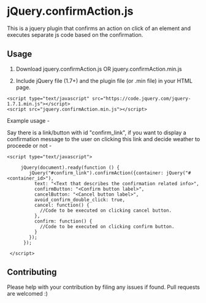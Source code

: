 # jQuery.confirmAction.js

This is a jquery plugin that confirms an action on click of an element and executes separate js code based on the confirmation.

## Usage

1. Download jquery.confirmAction.js OR jquery.confirmAction.min.js

2. Include jQuery file (1.7+) and the plugin file (or .min file) in your HTML page.
```
<script type="text/javascript" src="https://code.jquery.com/jquery-1.7.1.min.js"></script>
<script src="jquery.confirmAction.min.js"></script>
```
Example usage - 

Say there is a link/button with id "confirm_link", if you want to display a confirmation message to the user on clicking this link and decide weather to proceede or not -
```
<script type="text/javascript">

     jQuery(document).ready(function () {
        jQuery("#confirm_link").confirmAction({container: jQuery("#<container_id>"),
          text: "<Text that describes the confirmation related info>",
          confirmButton: "<Confirm button label>",
          cancelButton: "<Cancel button label>",
          avoid_confirm_double_click: true,
          cancel: function() {
            //Code to be executed on clicking cancel button.
          },
          confirm: function() {
            //Code to be executed on clicking confirm button.
          }
        });
      });    
      
 </script>
```
## Contributing

Please help with your contribution by filing any issues if found. Pull requests are welcomed :)
